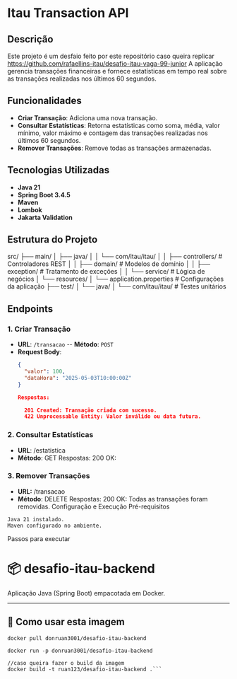 # Itau Transaction API

## Descrição

Este projeto é um desfaio feito por este repositório caso queira replicar https://github.com/rafaellins-itau/desafio-itau-vaga-99-junior
A aplicação gerencia transações financeiras e fornece estatísticas em tempo real sobre as transações realizadas nos últimos 60 segundos.

## Funcionalidades

- **Criar Transação**: Adiciona uma nova transação.
- **Consultar Estatísticas**: Retorna estatísticas como soma, média, valor mínimo, valor máximo e contagem das transações realizadas nos últimos 60 segundos.
- **Remover Transações**: Remove todas as transações armazenadas.

## Tecnologias Utilizadas

- **Java 21**
- **Spring Boot 3.4.5**
- **Maven**
- **Lombok**
- **Jakarta Validation**

## Estrutura do Projeto
src/ ├── main/ │ ├── java/ │ │ └── com/itau/itau/ │ │ ├── controllers/ # Controladores REST │ │ ├── domain/ # Modelos de domínio │ │ ├── exception/ # Tratamento de exceções │ │ └── service/ # Lógica de negócios │ └── resources/ │ └── application.properties # Configurações da aplicação ├── test/ │ └── java/ │ └── com/itau/itau/ # Testes unitários

## Endpoints

### 1. Criar Transação
- **URL**: `/transacao`
-- ****Método****: `POST`
- **Request Body**:
  ```json
  {
    "valor": 100,
    "dataHora": "2025-05-03T10:00:00Z"
  }

  Respostas:

    201 Created: Transação criada com sucesso.
    422 Unprocessable Entity: Valor inválido ou data futura.
### 2. Consultar Estatísticas
-    **URL**: /estatistica
-    **Método**: GET
    Respostas: 
    200 OK: 
### 3. Remover Transações
-    **URL:** /transacao
-    **Método**: DELETE
    Respostas:
        200 OK: Todas as transações foram removidas.
Configuração e Execução
    Pré-requisitos

    Java 21 instalado.
    Maven configurado no ambiente.

Passos para executar

# 📦 desafio-itau-backend

Aplicação Java (Spring Boot) empacotada em Docker.

---

## 🐳 Como usar esta imagem


`docker pull donruan3001/desafio-itau-backend`

`docker run -p donruan3001/desafio-itau-backend`

```
//caso queira fazer o build da imagem
docker build -t ruan123/desafio-itau-backend .```
